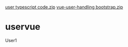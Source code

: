 [user typescript code.zip](https://github.com/8eepaksahu/uservue/files/6422687/user.typescript.code.zip)
[vue-user-handling bootstrap.zip](https://github.com/8eepaksahu/uservue/files/6422692/vue-user-handling.bootstrap.zip)
# uservue
User1
